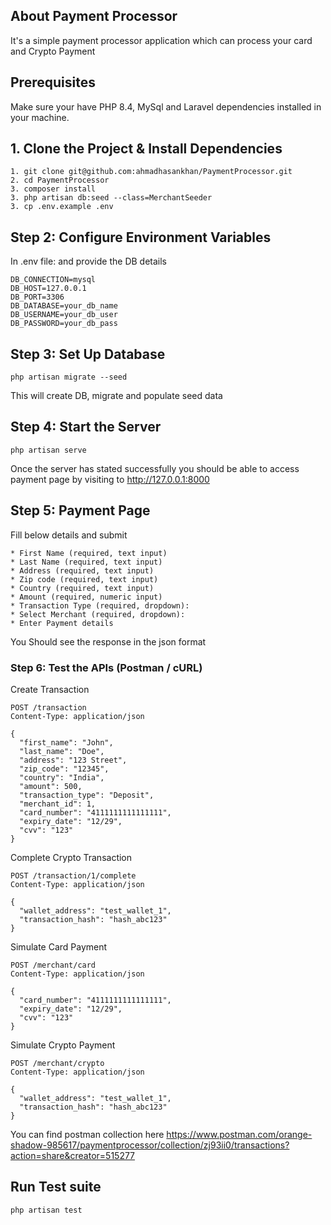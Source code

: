 ## About Payment Processor

It's a simple payment processor application which can process your card and Crypto Payment

## Prerequisites

Make sure your have PHP 8.4, MySql and Laravel dependencies installed in your machine.

## 1. Clone the Project & Install Dependencies

```aiignore
1. git clone git@github.com:ahmadhasankhan/PaymentProcessor.git
2. cd PaymentProcessor
3. composer install
3. php artisan db:seed --class=MerchantSeeder
3. cp .env.example .env
```

## Step 2: Configure Environment Variables
In .env file: and provide the DB details

```aiignore
DB_CONNECTION=mysql
DB_HOST=127.0.0.1
DB_PORT=3306
DB_DATABASE=your_db_name
DB_USERNAME=your_db_user
DB_PASSWORD=your_db_pass
```

## Step 3: Set Up Database

```aiignore
php artisan migrate --seed
```
This will create DB, migrate and populate seed data 


## Step 4: Start the Server
```aiignore
php artisan serve
```
Once the server has stated successfully you should be able to access payment page by visiting to http://127.0.0.1:8000

## Step 5: Payment Page
Fill below details and submit
```aiignore
* First Name (required, text input)
* Last Name (required, text input)
* Address (required, text input)
* Zip code (required, text input)
* Country (required, text input)
* Amount (required, numeric input)
* Transaction Type (required, dropdown):
* Select Merchant (required, dropdown):
* Enter Payment details
```
You Should see the response in the json format

### Step 6: Test the APIs (Postman / cURL)

Create Transaction
```aiignore
POST /transaction
Content-Type: application/json

{
  "first_name": "John",
  "last_name": "Doe",
  "address": "123 Street",
  "zip_code": "12345",
  "country": "India",
  "amount": 500,
  "transaction_type": "Deposit",
  "merchant_id": 1,
  "card_number": "4111111111111111",
  "expiry_date": "12/29",
  "cvv": "123"
}
```

Complete Crypto Transaction
```aiignore
POST /transaction/1/complete
Content-Type: application/json

{
  "wallet_address": "test_wallet_1",
  "transaction_hash": "hash_abc123"
}
```

Simulate Card Payment
```aiignore
POST /merchant/card
Content-Type: application/json

{
  "card_number": "4111111111111111",
  "expiry_date": "12/29",
  "cvv": "123"
}
```

Simulate Crypto Payment
```aiignore
POST /merchant/crypto
Content-Type: application/json

{
  "wallet_address": "test_wallet_1",
  "transaction_hash": "hash_abc123"
}
```

You can find postman collection here https://www.postman.com/orange-shadow-985617/paymentprocessor/collection/zj93ii0/transactions?action=share&creator=515277 


## Run Test suite
```aiignore
php artisan test
```
